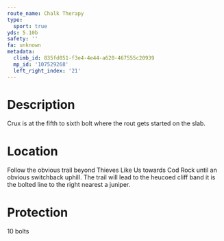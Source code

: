 ```yaml
---
route_name: Chalk Therapy
type:
  sport: true
yds: 5.10b
safety: ''
fa: unknown
metadata:
  climb_id: 835fd051-f3e4-4e44-a620-467555c20939
  mp_id: '107529268'
  left_right_index: '21'
---
```

# Description
Crux is at the fifth to sixth bolt where the rout gets started on the slab.

# Location
Follow the obvious trail beyond Thieves Like Us towards Cod Rock until an obvious switchback uphill. The trail will lead to the heucoed cliff band it is the bolted line to the right nearest a juniper.

# Protection
10 bolts
